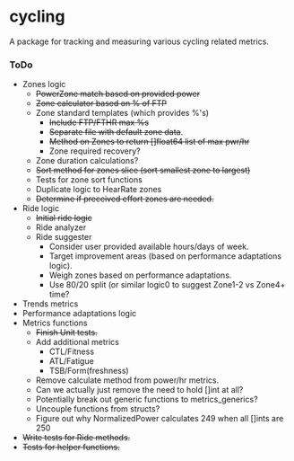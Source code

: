 # cycling
A package for tracking and measuring various cycling related metrics.

### ToDo
- Zones logic
    - ~~PowerZone match based on provided power~~
    - ~~Zone calculator based on % of FTP~~
    - Zone standard templates (which provides %'s)
        - ~~Include FTP/FTHR max %s~~
        - ~~Separate file with default zone data~~.
        - ~~Method on Zones to return []float64 list of max pwr/hr~~
        - Zone required recovery?
    - Zone duration calculations?
    - ~~Sort method for zones slice (sort smallest zone to largest)~~
    - Tests for zone sort functions
    - Duplicate logic to HearRate zones
    - ~~Determine if preceived effort zones are needed.~~
- Ride logic
    - ~~Initial ride logic~~
    - Ride analyzer
    - Ride suggester
        - Consider user provided available hours/days of week.
        - Target improvement areas (based on performance adaptations logic).
        - Weigh zones based on performance adaptations.
        - Use 80/20 split (or similar logic0 to suggest Zone1-2 vs Zone4+ time?
- Trends metrics
- Performance adaptations logic
- Metrics functions
    - ~~Finish Unit tests.~~
    - Add additional metrics
        - CTL/Fitness
        - ATL/Fatigue
        - TSB/Form(freshness)
    - Remove calculate method from power/hr metrics.
    - Can we actually just remove the need to hold []int at all?
    - Potentially break out generic functions to metrics_generics?
    - Uncouple functions from structs?
    - Figure out why NormalizedPower calculates 249 when all []ints are 250
- ~~Write tests for Ride methods.~~
- ~~Tests for helper functions.~~
